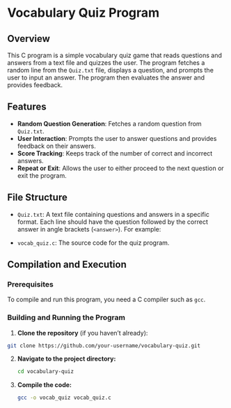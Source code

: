 # Vocabulary Quiz Program

## Overview

This C program is a simple vocabulary quiz game that reads questions and answers from a text file and quizzes the user. The program fetches a random line from the `Quiz.txt` file, displays a question, and prompts the user to input an answer. The program then evaluates the answer and provides feedback.

## Features

- **Random Question Generation**: Fetches a random question from `Quiz.txt`.
- **User Interaction**: Prompts the user to answer questions and provides feedback on their answers.
- **Score Tracking**: Keeps track of the number of correct and incorrect answers.
- **Repeat or Exit**: Allows the user to either proceed to the next question or exit the program.

## File Structure

- `Quiz.txt`: A text file containing questions and answers in a specific format. Each line should have the question followed by the correct answer in angle brackets (`<answer>`). For example:
  

- `vocab_quiz.c`: The source code for the quiz program.

## Compilation and Execution

### Prerequisites

To compile and run this program, you need a C compiler such as `gcc`.

### Building and Running the Program

1. **Clone the repository** (if you haven’t already):

 ```bash
 git clone https://github.com/your-username/vocabulary-quiz.git
 ```
2. **Navigate to the project directory:**
   ```bash
   cd vocabulary-quiz
   ```
3. **Compile the code:**
   ```bash
   gcc -o vocab_quiz vocab_quiz.c
   ```
  
